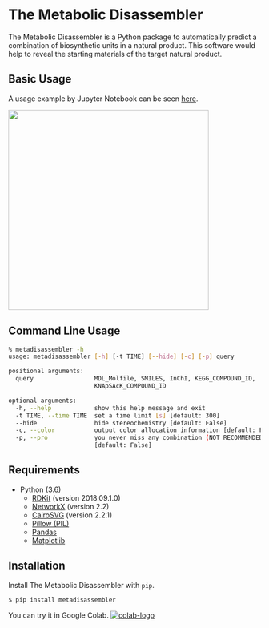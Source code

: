 # The Metabolic Disassembler

The Metabolic Disassembler is a Python package to automatically predict a combination of biosynthetic units in a natural product. This software would help to reveal the starting materials of the target natural product.  

  
## Basic Usage
A usage example by Jupyter Notebook can be seen [here](https://github.com/the-metabolic-disassembler/metadisassembler/blob/master/jupyter_usecase/basic_usage.ipynb).   

<a href="https://github.com/the-metabolic-disassembler/metadisassembler/blob/master/jupyter_usecase/basic_usage.ipynb"><img src="https://raw.githubusercontent.com/the-metabolic-disassembler/metadisassembler/master/jupyter_usecase/jupyter01.png" width="400"></a>
   

## Command Line Usage

```bash
% metadisassembler -h
usage: metadisassembler [-h] [-t TIME] [--hide] [-c] [-p] query

positional arguments:
  query                 MDL_Molfile, SMILES, InChI, KEGG_COMPOUND_ID,
                        KNApSAcK_COMPOUND_ID

optional arguments:
  -h, --help            show this help message and exit
  -t TIME, --time TIME  set a time limit [s] [default: 300]
  --hide                hide stereochemistry [default: False]
  -c, --color           output color allocation information [default: False]
  -p, --pro             you never miss any combination (NOT RECOMMENDED).
                        [default: False]
```

## Requirements

- Python (3.6)
  - [RDKit](https://www.rdkit.org) (version 2018.09.1.0)
  - [NetworkX](https://networkx.github.io/documentation/stable/) (version 2.2)
  - [CairoSVG](https://cairosvg.org) (version 2.2.1)
  - [Pillow (PIL)](https://pillow.readthedocs.io/en/stable/)
  - [Pandas](https://pandas.pydata.org)
  - [Matplotlib](https://matplotlib.org)
  
## Installation

Install The Metabolic Disassembler with `pip`.  
  
```bash
$ pip install metadisassembler
```

You can try it in Google Colab. [![colab-logo](https://colab.research.google.com/assets/colab-badge.svg)](https://colab.research.google.com/github/the-metabolic-disassembler/metadisassembler/blob/master/jupyter_usecase/basic_usage_in_colab.ipynb)
